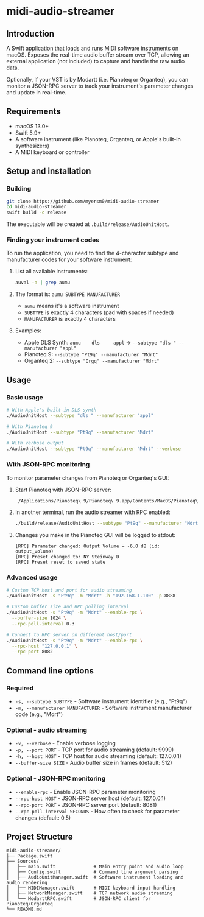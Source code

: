 # midi-audio-streamer

## Introduction
A Swift application that loads and runs MIDI software instruments on macOS. Exposes the real-time audio buffer stream over TCP, allowing an external application (not included) to capture and handle the raw audio data. 

Optionally, if your VST is by Modartt (i.e. Pianoteq or Organteq), you can monitor a JSON-RPC server to track your instrument's parameter changes and update in real-time.

## Requirements
- macOS 13.0+
- Swift 5.9+
- A software instrument (like Pianoteq, Organteq, or Apple's built-in synthesizers)
- A MIDI keyboard or controller

## Setup and installation

### Building
```bash
git clone https://github.com/myersm0/midi-audio-streamer
cd midi-audio-streamer
swift build -c release
```
The executable will be created at `.build/release/AudioUnitHost`.

### Finding your instrument codes
To run the application, you need to find the 4-character subtype and manufacturer codes for your software instrument:

1. List all available instruments:
   ```bash
   auval -a | grep aumu
   ```

2. The format is: `aumu SUBTYPE MANUFACTURER`
   - `aumu` means it's a software instrument
   - `SUBTYPE` is exactly 4 characters (pad with spaces if needed)
   - `MANUFACTURER` is exactly 4 characters

3. Examples:
   - Apple DLS Synth: `aumu    dls     appl` → `--subtype "dls " --manufacturer "appl"`
   - Pianoteq 9: `--subtype "Pt9q" --manufacturer "Mdrt"`
   - Organteq 2: `--subtype "Orgq" --manufacturer "Mdrt"`

## Usage

### Basic usage
```bash
# With Apple's built-in DLS synth
./AudioUnitHost --subtype "dls " --manufacturer "appl"

# With Pianoteq 9
./AudioUnitHost --subtype "Pt9q" --manufacturer "Mdrt"

# With verbose output
./AudioUnitHost --subtype "Pt9q" --manufacturer "Mdrt" --verbose
```

### With JSON-RPC monitoring
To monitor parameter changes from Pianoteq or Organteq's GUI:

1. Start Pianoteq with JSON-RPC server:
   ```bash
    /Applications/Pianoteq\ 9/Pianoteq\ 9.app/Contents/MacOS/Pianoteq\ 9 --serve ""
   ```

2. In another terminal, run the audio streamer with RPC enabled:
   ```bash
   ./build/release/AudioUnitHost --subtype "Pt9q" --manufacturer "Mdrt" --enable-rpc
   ```

3. Changes you make in the Pianoteq GUI will be logged to stdout:
   ```
   [RPC] Parameter changed: Output Volume = -6.0 dB (id: output_volume)
   [RPC] Preset changed to: NY Steinway D
   [RPC] Preset reset to saved state
   ```

### Advanced usage
```bash
# Custom TCP host and port for audio streaming
./AudioUnitHost -s "Pt9q" -m "Mdrt" -h "192.168.1.100" -p 8888

# Custom buffer size and RPC polling interval
./AudioUnitHost -s "Pt9q" -m "Mdrt" --enable-rpc \
  --buffer-size 1024 \
  --rpc-poll-interval 0.3

# Connect to RPC server on different host/port
./AudioUnitHost -s "Pt9q" -m "Mdrt" --enable-rpc \
  --rpc-host "127.0.0.1" \
  --rpc-port 8082
```

## Command line options

### Required
- `-s, --subtype SUBTYPE` - Software instrument identifier (e.g., "Pt9q")
- `-m, --manufacturer MANUFACTURER` - Software instrument manufacturer code (e.g., "Mdrt")

### Optional - audio streaming
- `-v, --verbose` - Enable verbose logging
- `-p, --port PORT` - TCP port for audio streaming (default: 9999)
- `-h, --host HOST` - TCP host for audio streaming (default: 127.0.0.1)
- `--buffer-size SIZE` - Audio buffer size in frames (default: 512)

### Optional - JSON-RPC monitoring
- `--enable-rpc` - Enable JSON-RPC parameter monitoring
- `--rpc-host HOST` - JSON-RPC server host (default: 127.0.0.1)
- `--rpc-port PORT` - JSON-RPC server port (default: 8081)
- `--rpc-poll-interval SECONDS` - How often to check for parameter changes (default: 0.5)

## Project Structure

```
midi-audio-streamer/
├── Package.swift
├── Sources/
│   ├── main.swift              # Main entry point and audio loop
│   ├── Config.swift            # Command line argument parsing
│   ├── AudioUnitManager.swift  # Software instrument loading and audio rendering
│   ├── MIDIManager.swift       # MIDI keyboard input handling
│   ├── NetworkManager.swift    # TCP network audio streaming
│   └── ModarttRPC.swift        # JSON-RPC client for Pianoteq/Organteq
└── README.md
```

